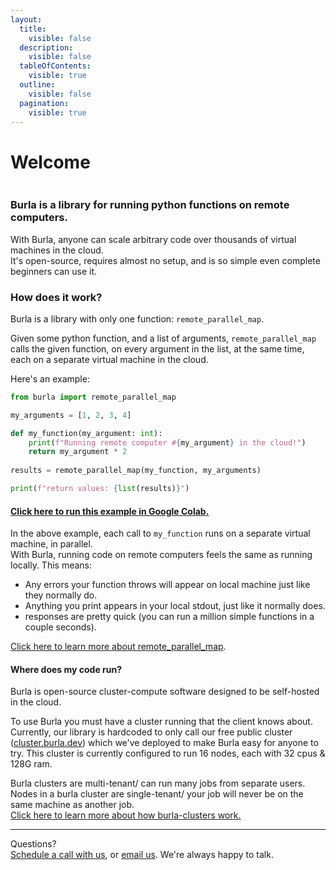```yaml
---
layout:
  title:
    visible: false
  description:
    visible: false
  tableOfContents:
    visible: true
  outline:
    visible: false
  pagination:
    visible: true
---
```


# Welcome

<div align="center">

<img src=".gitbook/assets/Screenshot 2024-10-21 at 8.45.39 PM.png" alt="">

</div>

### Burla is a library for running python functions on remote computers.

With Burla, anyone can scale arbitrary code over thousands of virtual machines in the cloud.\
It's open-source, requires almost no setup, and is so simple even complete beginners can use it.

### How does it work?

Burla is a library with only one function: `remote_parallel_map`.

Given some python function, and a list of arguments, `remote_parallel_map` calls the given function, on every argument in the list, at the same time, each on a separate virtual machine in the cloud.

Here's an example:

```python
from burla import remote_parallel_map

my_arguments = [1, 2, 3, 4]

def my_function(my_argument: int):
    print(f"Running remote computer #{my_argument} in the cloud!")
    return my_argument * 2
    
results = remote_parallel_map(my_function, my_arguments)

print(f"return values: {list(results)}")
```

#### [Click here to run this example in Google Colab.](https://colab.research.google.com/drive/17MWiQFyFKxTmNBaq7POGL0juByWIMA3w?usp=sharing)

In the above example, each call to `my_function` runs on a separate virtual machine, in parallel.\
With Burla, running code on remote computers feels the same as running locally. This means:

* Any errors your function throws will appear on local machine just like they normally do.
* Anything you print appears in your local stdout, just like it normally does.
* responses are pretty quick (you can run a million simple functions in a couple seconds).

[Click here to learn more about remote\_parallel\_map](overview.md#burla.remote\_parallel\_map).

#### Where does my code run?

Burla is open-source cluster-compute software designed to be self-hosted in the cloud.

To use Burla you must have a cluster running that the client knows about.\
Currently, our library is hardcoded to only call our free public cluster ([cluster.burla.dev](https://cluster.burla.dev)) which we've deployed to make Burla easy for anyone to try. This cluster is currently configured to run 16 nodes, each with 32 cpus & 128G ram.

Burla clusters are multi-tenant/ can run many jobs from separate users.\
Nodes in a burla cluster are single-tenant/ your job will never be on the same machine as another job.\
[Click here to learn more about how burla-clusters work.](overview.md#how-does-it-work)













***

Questions?\
[Schedule a call with us](http://cal.com/jakez/burla), or [email us](mailto:jake@burla.dev). We're always happy to talk.

